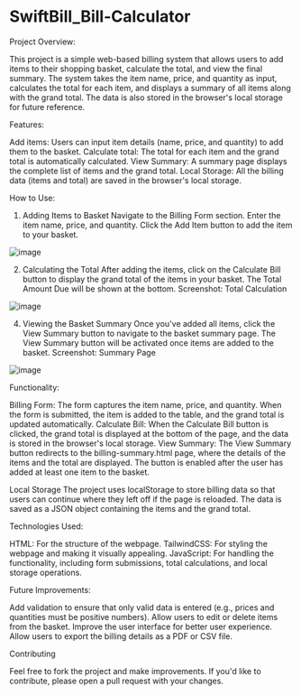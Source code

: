 # SwiftBill_Bill-Calculator
Project Overview:

This project is a simple web-based billing system that allows users to add items to their shopping basket, calculate the total, and view the final summary. The system takes the item name, price, and quantity as input, calculates the total for each item, and displays a summary of all items along with the grand total. The data is also stored in the browser's local storage for future reference.

Features:

Add items: Users can input item details (name, price, and quantity) to add them to the basket.
Calculate total: The total for each item and the grand total is automatically calculated.
View Summary: A summary page displays the complete list of items and the grand total.
Local Storage: All the billing data (items and total) are saved in the browser's local storage.

How to Use:
1. Adding Items to Basket
Navigate to the Billing Form section.
Enter the item name, price, and quantity.
Click the Add Item button to add the item to your basket.

![image](https://github.com/user-attachments/assets/694efb68-b2fd-4628-b31d-08fad8c94a86)


2. Calculating the Total
After adding the items, click on the Calculate Bill button to display the grand total of the items in your basket.
The Total Amount Due will be shown at the bottom.
Screenshot: Total Calculation

![image](https://github.com/user-attachments/assets/0ee21270-041f-488c-8aeb-c46d70cdee21)


4. Viewing the Basket Summary
Once you've added all items, click the View Summary button to navigate to the basket summary page.
The View Summary button will be activated once items are added to the basket.
Screenshot: Summary Page

![image](https://github.com/user-attachments/assets/adacf617-5204-4a47-b965-69e2631e6304)


Functionality:

Billing Form: The form captures the item name, price, and quantity. When the form is submitted, the item is added to the table, and the grand total is updated automatically.
Calculate Bill: When the Calculate Bill button is clicked, the grand total is displayed at the bottom of the page, and the data is stored in the browser's local storage.
View Summary: The View Summary button redirects to the billing-summary.html page, where the details of the items and the total are displayed. The button is enabled after the user has added at least one item to the basket.

Local Storage
The project uses localStorage to store billing data so that users can continue where they left off if the page is reloaded. The data is saved as a JSON object containing the items and the grand total.

Technologies Used:

HTML: For the structure of the webpage.
TailwindCSS: For styling the webpage and making it visually appealing.
JavaScript: For handling the functionality, including form submissions, total calculations, and local storage operations.

Future Improvements:

Add validation to ensure that only valid data is entered (e.g., prices and quantities must be positive numbers).
Allow users to edit or delete items from the basket.
Improve the user interface for better user experience.
Allow users to export the billing details as a PDF or CSV file.

Contributing

Feel free to fork the project and make improvements. If you'd like to contribute, please open a pull request with your changes.



